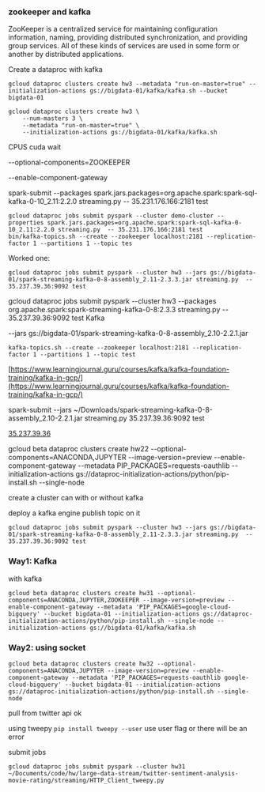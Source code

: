 ### zookeeper and kafka
ZooKeeper is a centralized service for maintaining configuration information, naming, providing distributed synchronization, and providing group services. All of these kinds of services are used in some form or another by distributed applications.


Create a dataproc with kafka
```
gcloud dataproc clusters create hw3 --metadata "run-on-master=true" --initialization-actions gs://bigdata-01/kafka/kafka.sh --bucket bigdata-01

gcloud dataproc clusters create hw3 \
    --num-masters 3 \
    --metadata "run-on-master=true" \
    --initialization-actions gs://bigdata-01/kafka/kafka.sh
```
CPUS cuda wait 

--optional-components=ZOOKEEPER

--enable-component-gateway 

spark-submit --packages spark.jars.packages=org.apache.spark:spark-sql-kafka-0-10_2.11:2.2.0 streaming.py  -- 35.231.176.166:2181 test
````
gcloud dataproc jobs submit pyspark --cluster demo-cluster --properties spark.jars.packages=org.apache.spark:spark-sql-kafka-0-10_2.11:2.2.0 streaming.py  -- 35.231.176.166:2181 test
bin/kafka-topics.sh --create --zookeeper localhost:2181 --replication-factor 1 --partitions 1 --topic tes
````
Worked one:
````
gcloud dataproc jobs submit pyspark --cluster hw3 --jars gs://bigdata-01/spark-streaming-kafka-0-8-assembly_2.11-2.3.3.jar streaming.py  -- 35.237.39.36:9092 test
````
gcloud dataproc jobs submit pyspark --cluster hw3 --packages org.apache.spark:spark-streaming-kafka-0-8:2.3.3 streaming.py  -- 35.237.39.36:9092 test
Kafka

--jars gs://bigdata-01/spark-streaming-kafka-0-8-assembly_2.10-2.2.1.jar 
````
kafka-topics.sh --create --zookeeper localhost:2181 --replication-factor 1 --partitions 1 --topic test
````

[https://www.learningjournal.guru/courses/kafka/kafka-foundation-training/kafka-in-gcp/](https://www.learningjournal.guru/courses/kafka/kafka-foundation-training/kafka-in-gcp/)

spark-submit --jars ~/Downloads/spark-streaming-kafka-0-8-assembly_2.10-2.2.1.jar streaming.py  35.237.39.36:9092 test

[35.237.39.36](https://35.237.39.36/)

gcloud beta dataproc clusters create hw22 --optional-components=ANACONDA,JUPYTER --image-version=preview --enable-component-gateway --metadata PIP_PACKAGES=requests-oauthlib --initialization-actions gs://dataproc-initialization-actions/python/pip-install.sh --single-node



create a cluster 
can with or without kafka

deploy a kafka engine
publish topic on it
```
gcloud dataproc jobs submit pyspark --cluster hw3 --jars gs://bigdata-01/spark-streaming-kafka-0-8-assembly_2.11-2.3.3.jar streaming.py  -- 35.237.39.36:9092 test
```


### Way1: Kafka
with kafka
```
gcloud beta dataproc clusters create hw31 --optional-components=ANACONDA,JUPYTER,ZOOKEEPER --image-version=preview --enable-component-gateway --metadata 'PIP_PACKAGES=google-cloud-bigquery' --bucket bigdata-01 --initialization-actions gs://dataproc-initialization-actions/python/pip-install.sh --single-node --initialization-actions gs://bigdata-01/kafka/kafka.sh
```

### Way2: using socket
```
gcloud beta dataproc clusters create hw32 --optional-components=ANACONDA,JUPYTER --image-version=preview --enable-component-gateway --metadata 'PIP_PACKAGES=requests-oauthlib google-cloud-bigquery' --bucket bigdata-01 --initialization-actions gs://dataproc-initialization-actions/python/pip-install.sh --single-node
```
pull from twitter api ok

using tweepy
`pip install tweepy --user`
use user flag or there will be an error


submit jobs
```
gcloud dataproc jobs submit pyspark --cluster hw31 ~/Documents/code/hw/large-data-stream/twitter-sentiment-analysis-movie-rating/streaming/HTTP_Client_tweepy.py
```




<!--stackedit_data:
eyJoaXN0b3J5IjpbMTUzMzA2Nzg4MiwtODIxNzkzNzYyLDEyMj
E0NDQzMjAsMTU3MjM0MzI2LDExNjgzNjYxNjMsLTM2MzQ0NDU4
OSwxMTA1ODg2NTU5LC03NTcxNDQ5MDEsLTExODc1MDgwOTQsLT
g0NDk2Njk0MiwtNDE5NTk4ODEzLDE0NDMwMDUxNzUsLTEzMzEz
OTc2OTYsLTk0NzIyMDM0OSwxNjY2Nzk2OTYxLC04Mjc3MTUzND
gsLTIwMTI1MTIxMTgsMjAxNDcyODMsLTQ1NTAxODcxMSw0Njcy
OTc2NjZdfQ==
-->
